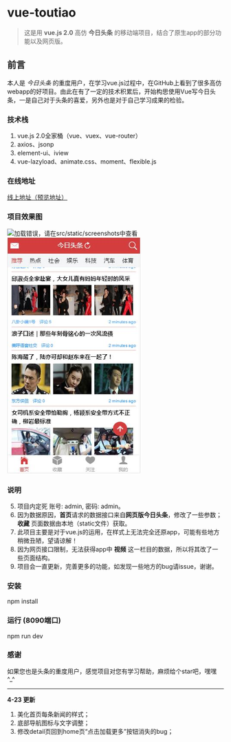# vue-toutiao #

> 这是用 **vue.js 2.0** 高仿 **今日头条** 的移动端项目，结合了原生app的部分功能以及网页版。
## 前言 ##
本人是 *今日头条* 的重度用户，在学习vue.js过程中，在GitHub上看到了很多高仿webapp的好项目。由此在有了一定的技术积累后，开始构思使用Vue写今日头条，一是自己对于头条的喜爱，另外也是对于自己学习成果的检验。
### 技术栈 ###
 1. vue.js 2.0全家桶（vue、vuex、vue-router）
 2. axios、jsonp
 3. element-ui、iview
 4. vue-lazyload、animate.css、moment、flexible.js
### 在线地址 ###
[线上地址（预览地址）](http://10.hhccyy196.applinzi.com)
### 项目效果图 ###
![加载错误，请在src/static/screenshots中查看](./src/static/screenshots/1.gif)![加载错误，请在src/static/screenshots中查看](./src/static/screenshots/4.jpg)
### 说明 ###
 5. 项目内定死 账号: admin, 密码: admin。
 6. 因为数据原因，**首页**请求的数据接口来自**网页版今日头条**，修改了一些参数； **收藏** 页面数据由本地（static文件）获取。
 7. 此项目主要是对于vue.js的运用，在样式上无法完全还原app，可能有些地方稍微丑陋，望请谅解！
 8. 因为网页接口限制，无法获得app中 **视频** 这一栏目的数据，所以将其改了一些页面结构。
 9. 项目会一直更新，完善更多的功能，如发现一些地方的bug请issue，谢谢。
### 安装 ###
npm install
### 运行 (8090端口) ###
npm run dev

### 感谢 ###
如果您也是头条的重度用户，感觉项目对您有学习帮助，麻烦给个star吧，嘿嘿^_^

----------
**4-23 更新**

 1. 美化首页每条新闻的样式；
 2. 底部导航图标与文字调整；
 3. 修改detail页回到home页“点击加载更多”按钮消失的bug；

